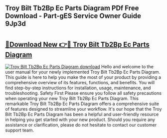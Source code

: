 ## Troy Bilt Tb2Bp Ec Parts Diagram PDf Free Download - Part-gES Service Owner Guide 9Jp3d

# <h2><a href="http://dfk0l5.blite.top/?on=Troy+Bilt+Tb2Bp+Ec+Parts+Diagram">🔗Download New 👉🔴 Troy Bilt Tb2Bp Ec Parts Diagram</a></h2>

[![Troy Bilt Tb2Bp Ec Parts Diagram download](https://i.imgur.com/lujVjoI.png)](http://dfk0l5.blite.top/?on=Troy+Bilt+Tb2Bp+Ec+Parts+Diagram)
Hello and welcome to the user manual for your newly implemented Troy Bilt Tb2Bp Ec Parts Diagram. This guide is here to help you make the most of your product by providing a comprehensive overview of its features, functions, and benefits. You will find step-by-step instructions for installation, usage, maintenance, and troubleshooting. Safety First Please ensure you follow all safety precautions when operating your new Troy Bilt Tb2Bp Ec Parts Diagram. This remarkable Troy Bilt Tb2Bp Ec Parts Diagram offers a comprehensive suite of features designed to streamline your workflow. It's our hope that the Troy Bilt Tb2Bp Ec Parts Diagram has been a helpful and user-friendly resource in helping you get started with your new product. Should you require any assistance or clarification, please do not hesitate to contact our customer support team.

